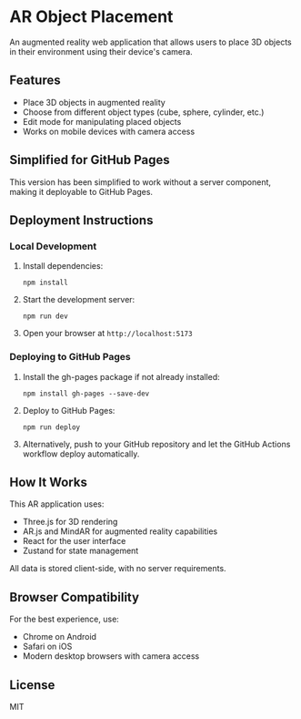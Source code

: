 # AR Object Placement

An augmented reality web application that allows users to place 3D objects in their environment using their device's camera.

## Features

- Place 3D objects in augmented reality
- Choose from different object types (cube, sphere, cylinder, etc.)
- Edit mode for manipulating placed objects
- Works on mobile devices with camera access

## Simplified for GitHub Pages

This version has been simplified to work without a server component, making it deployable to GitHub Pages.

## Deployment Instructions

### Local Development

1. Install dependencies:
   ```
   npm install
   ```

2. Start the development server:
   ```
   npm run dev
   ```

3. Open your browser at `http://localhost:5173`

### Deploying to GitHub Pages

1. Install the gh-pages package if not already installed:
   ```
   npm install gh-pages --save-dev
   ```

2. Deploy to GitHub Pages:
   ```
   npm run deploy
   ```

3. Alternatively, push to your GitHub repository and let the GitHub Actions workflow deploy automatically.

## How It Works

This AR application uses:
- Three.js for 3D rendering
- AR.js and MindAR for augmented reality capabilities
- React for the user interface
- Zustand for state management

All data is stored client-side, with no server requirements.

## Browser Compatibility

For the best experience, use:
- Chrome on Android
- Safari on iOS
- Modern desktop browsers with camera access

## License

MIT
